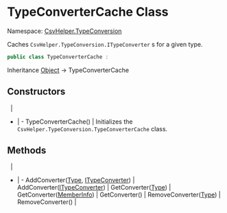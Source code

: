 # TypeConverterCache Class

Namespace: [CsvHelper.TypeConversion](/api/CsvHelper.TypeConversion)

Caches ``CsvHelper.TypeConversion.ITypeConverter`` s for a given type.

```cs
public class TypeConverterCache : 
```

Inheritance [Object](https://docs.microsoft.com/en-us/dotnet/api/system.object) -> TypeConverterCache

## Constructors
&nbsp; | &nbsp;
- | -
TypeConverterCache() | Initializes the ``CsvHelper.TypeConversion.TypeConverterCache`` class.

## Methods
&nbsp; | &nbsp;
- | -
AddConverter([Type](https://docs.microsoft.com/en-us/dotnet/api/system.type), [ITypeConverter](/api/CsvHelper.TypeConversion/ITypeConverter)) | 
AddConverter([ITypeConverter](/api/CsvHelper.TypeConversion/ITypeConverter)) | 
GetConverter([Type](https://docs.microsoft.com/en-us/dotnet/api/system.type)) | 
GetConverter([MemberInfo](https://docs.microsoft.com/en-us/dotnet/api/system.reflection.memberinfo)) | 
GetConverter() | 
RemoveConverter([Type](https://docs.microsoft.com/en-us/dotnet/api/system.type)) | 
RemoveConverter() | 
